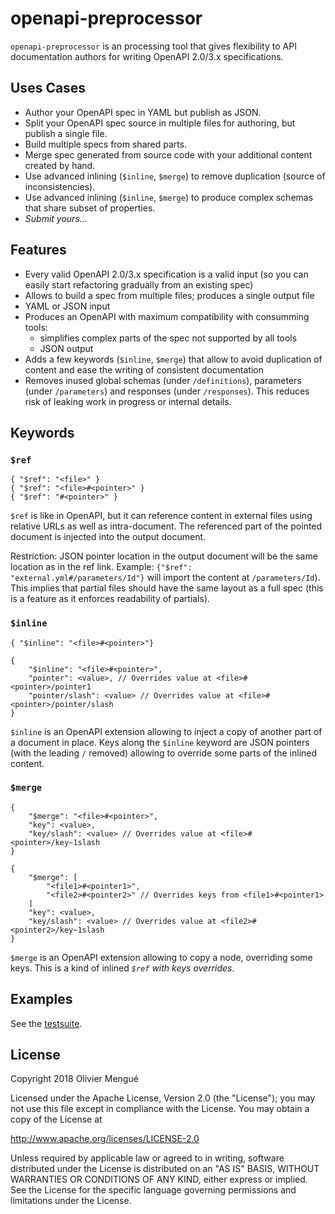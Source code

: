 # openapi-preprocessor

`openapi-preprocessor` is an processing tool that gives flexibility to API documentation authors for writing OpenAPI 2.0/3.x specifications.

## Uses Cases

- Author your OpenAPI spec in YAML but publish as JSON.
- Split your OpenAPI spec source in multiple files for authoring, but publish a single file.
- Build multiple specs from shared parts.
- Merge spec generated from source code with your additional content created by hand.
- Use advanced inlining (`$inline`, `$merge`) to remove duplication (source of inconsistencies).
- Use advanced inlining (`$inline`, `$merge`) to produce complex schemas that share subset of properties.
- *Submit yours...*

## Features

- Every valid OpenAPI 2.0/3.x specification is a valid input (so you can easily start refactoring gradually from an existing spec)
- Allows to build a spec from multiple files; produces a single output file
- YAML or JSON input
- Produces an OpenAPI with maximum compatibility with consumming tools:
  - simplifies complex parts of the spec not supported by all tools
  - JSON output
- Adds a few keywords (`$inline`, `$merge`) that allow to avoid duplication of content and ease the writing of consistent documentation
- Removes inused global schemas (under `/definitions`), parameters (under `/parameters`) and responses (under `/responses`). This reduces risk of leaking work in progress or internal details.

## Keywords

### `$ref`

    { "$ref": "<file>" }
    { "$ref": "<file>#<pointer>" }
    { "$ref": "#<pointer>" }

`$ref` is like in OpenAPI, but it can reference content in external files using relative URLs as well as intra-document. The referenced part of the pointed document is injected into the output document.

Restriction: JSON pointer location in the output document will be the same location as in the ref link. Example: `{"$ref": "external.yml#/parameters/Id"}` will import the content at `/parameters/Id`). This implies that partial files should have the same layout as a full spec (this is a feature as it enforces readability of partials).

### `$inline`

    { "$inline": "<file>#<pointer>"}

    {
        "$inline": "<file>#<pointer>",
        "pointer": <value>, // Overrides value at <file>#<pointer>/pointer1
        "pointer/slash": <value> // Overrides value at <file>#<pointer>/pointer/slash
    }

`$inline` is an OpenAPI extension allowing to inject a copy of another part of a document in place. Keys along the `$inline` keyword are JSON pointers (with the leading `/` removed) allowing to override some parts of the inlined content.

### `$merge`

    {
        "$merge": "<file>#<pointer>",
        "key": <value>,
        "key/slash": <value> // Overrides value at <file>#<pointer>/key~1slash
    }

    {
        "$merge": [
            "<file1>#<pointer1>",
            "<file2>#<pointer2>" // Overrides keys from <file1>#<pointer1>
        ]
        "key": <value>,
        "key/slash": <value> // Overrides value at <file2>#<pointer2>/key~1slash
    }


`$merge` is an OpenAPI extension allowing to copy a node, overriding some keys. This is a kind of inlined *`$ref` with keys overrides*.

## Examples

See the [testsuite](https://github.com/dolmen-go/openapi-preprocessor/tree/master/testdata).

## License

Copyright 2018 Olivier Mengué

Licensed under the Apache License, Version 2.0 (the "License");
you may not use this file except in compliance with the License.
You may obtain a copy of the License at

   http://www.apache.org/licenses/LICENSE-2.0

Unless required by applicable law or agreed to in writing, software
distributed under the License is distributed on an "AS IS" BASIS,
WITHOUT WARRANTIES OR CONDITIONS OF ANY KIND, either express or implied.
See the License for the specific language governing permissions and
limitations under the License.